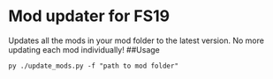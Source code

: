 # Mod updater for FS19
Updates all the mods in your mod folder to the latest version. No more updating each mod individually!
##Usage

```
py ./update_mods.py -f "path to mod folder"
```
